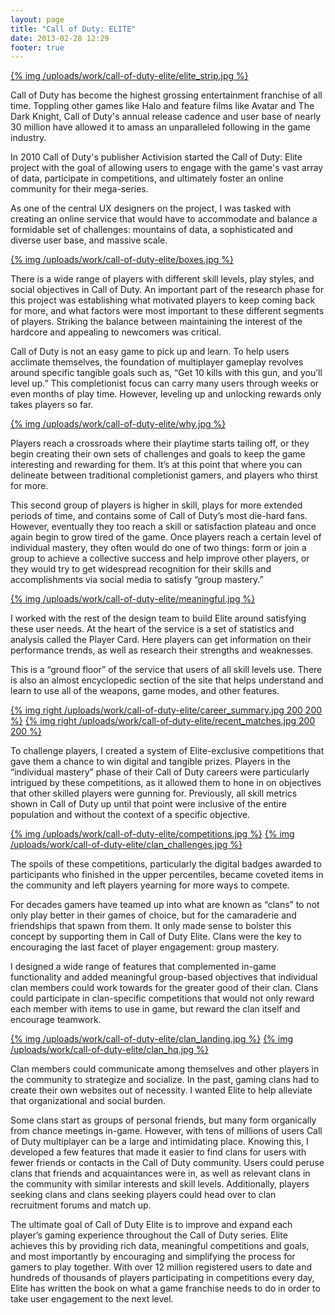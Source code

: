 ```yaml
---
layout: page
title: "Call of Duty: ELITE"
date: 2013-02-28 12:29
footer: true
---
```

[{% img /uploads/work/call-of-duty-elite/elite_strip.jpg %}](/uploads/work/call-of-duty-elite/elite_strip.jpg)

Call of Duty has become the highest grossing entertainment franchise of all time. Toppling other games like Halo and feature films like Avatar and The Dark Knight, Call of Duty's annual release cadence and user base of nearly 30 million have allowed it to amass an unparalleled following in the game industry.

In 2010 Call of Duty's publisher Activision started the Call of Duty: Elite project with the goal of allowing users to engage with the game's vast array of data, participate in competitions, and ultimately foster an online community for their mega-series.

As one of the central UX designers on the project, I was tasked with creating an online service that would have to accommodate and balance a formidable set of challenges: mountains of data, a sophisticated and diverse user base, and massive scale.

[{% img /uploads/work/call-of-duty-elite/boxes.jpg %}](/uploads/work/call-of-duty-elite/boxes.jpg)

There is a wide range of players with different skill levels, play styles, and social objectives in Call of Duty. An important part of the research phase for this project was establishing what motivated players to keep coming back for more, and what factors were most important to these different segments of players. Striking the balance between maintaining the interest of the hardcore and appealing to newcomers was critical.

Call of Duty is not an easy game to pick up and learn. To help users acclimate themselves, the foundation of multiplayer gameplay revolves around specific tangible goals such as, “Get 10 kills with this gun, and you’ll level up.” This completionist focus can carry many users through weeks or even months of play time. However, leveling up and unlocking rewards only takes players so far.

[{% img /uploads/work/call-of-duty-elite/why.jpg %}](/uploads/work/call-of-duty-elite/why.jpg)

Players reach a crossroads where their playtime starts tailing off, or they begin creating their own sets of challenges and goals to keep the game interesting and rewarding for them. It’s at this point that where you can delineate between traditional completionist gamers, and players who thirst for more.

This second group of players is higher in skill, plays for more extended periods of time, and contains some of Call of Duty’s most die-hard fans. However, eventually they too reach a skill or satisfaction plateau and once again begin to grow tired of the game. Once players reach a certain level of individual mastery, they often would do one of two things: form or join a group to achieve a collective success and help improve other players, or they would try to get widespread recognition for their skills and accomplishments via social media to satisfy “group mastery.”

[{% img /uploads/work/call-of-duty-elite/meaningful.jpg %}](/uploads/work/call-of-duty-elite/meaningful.jpg)

I worked with the rest of the design team to build Elite around satisfying these user needs. At the heart of the service is a set of statistics and analysis called the Player Card. Here players can get information on their performance trends, as well as research their strengths and weaknesses. 

This is a “ground floor” of the service that users of all skill levels use. There is also an almost encyclopedic section of the site that helps understand and learn to use all of the weapons, game modes, and other features.

[{% img right /uploads/work/call-of-duty-elite/career_summary.jpg 200 200 %}](/uploads/work/call-of-duty-elite/career_summary.jpg)
[{% img right /uploads/work/call-of-duty-elite/recent_matches.jpg 200 200 %}](/uploads/work/call-of-duty-elite/recent_matches.jpg)

To challenge players, I created a system of Elite-exclusive competitions that gave them a chance to win digital and tangible prizes. Players in the “individual mastery” phase of their Call of Duty careers were particularly intrigued by these competitions, as it allowed them to hone in on objectives that other skilled players were gunning for. Previously, all skill metrics shown in Call of Duty up until that point were inclusive of the entire population and without the context of a specific objective.

[{% img /uploads/work/call-of-duty-elite/competitions.jpg %}](/uploads/work/call-of-duty-elite/competitions.jpg)
[{% img /uploads/work/call-of-duty-elite/clan_challenges.jpg %}](/uploads/work/call-of-duty-elite/clan_challenges.jpg)

The spoils of these competitions, particularly the digital badges awarded to participants who finished in the upper percentiles, became coveted items in the community and left players yearning for more ways to compete.

For decades gamers have teamed up into what are known as “clans” to not only play better in their games of choice, but for the camaraderie and friendships that spawn from them. It only made sense to bolster this concept by supporting them in Call of Duty Elite. Clans were the key to encouraging the last facet of player engagement: group mastery.

I designed a wide range of features that complemented in-game functionality and added meaningful group-based objectives that individual clan members could work towards for the greater good of their clan. Clans could participate in clan-specific competitions that would not only reward each member with items to use in game, but reward the clan itself and encourage teamwork.

[{% img /uploads/work/call-of-duty-elite/clan_landing.jpg %}](/uploads/work/call-of-duty-elite/clan_landing.jpg)
[{% img /uploads/work/call-of-duty-elite/clan_hq.jpg %}](/uploads/work/call-of-duty-elite/clan_hq.jpg)

Clan members could communicate among themselves and other players in the community to strategize and socialize. In the past, gaming clans had to create their own websites out of necessity. I wanted Elite to help alleviate that organizational and social burden.

Some clans start as groups of personal friends, but many form organically from chance meetings in-game. However, with tens of millions of users Call of Duty multiplayer can be a large and intimidating place. Knowing this, I developed a few features that made it easier to find clans for users with fewer friends or contacts in the Call of Duty community. Users could peruse clans that friends and acquaintances were in, as well as relevant clans in the community with similar interests and skill levels. Additionally, players seeking clans and clans seeking players could head over to clan recruitment forums and match up.

The ultimate goal of Call of Duty Elite is to improve and expand each player’s gaming experience throughout the Call of Duty series. Elite achieves this by providing rich data, meaningful competitions and goals, and most importantly by encouraging and simplifying the process for gamers to play together. With over 12 million registered users to date and hundreds of thousands of players participating in competitions every day, Elite has written the book on what a game franchise needs to do in order to take user engagement to the next level.